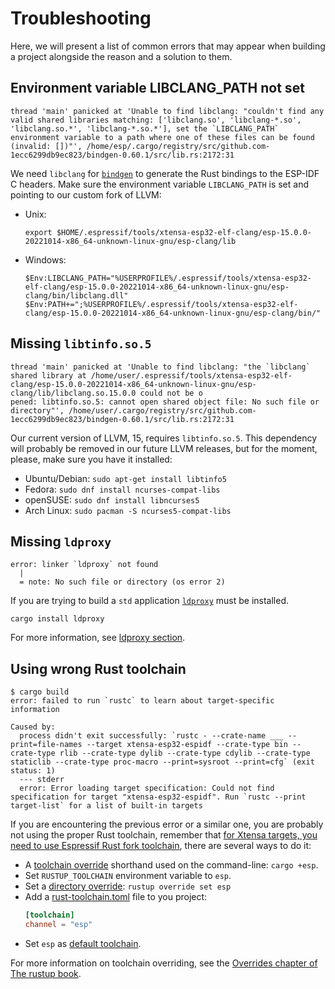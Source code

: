 # Troubleshooting

Here, we will present a list of common errors that may appear when building a project alongside the reason and a solution to them.

## Environment variable LIBCLANG_PATH not set
```
thread 'main' panicked at 'Unable to find libclang: "couldn't find any valid shared libraries matching: ['libclang.so', 'libclang-*.so', 'libclang.so.*', 'libclang-*.so.*'], set the `LIBCLANG_PATH` environment variable to a path where one of these files can be found (invalid: [])"', /home/esp/.cargo/registry/src/github.com-1ecc6299db9ec823/bindgen-0.60.1/src/lib.rs:2172:31
```
We need `libclang` for [`bindgen`] to generate the Rust bindings to the ESP-IDF C headers.
Make sure the environment variable `LIBCLANG_PATH` is set and pointing to our custom fork of LLVM:
- Unix:
  ```
  export $HOME/.espressif/tools/xtensa-esp32-elf-clang/esp-15.0.0-20221014-x86_64-unknown-linux-gnu/esp-clang/lib
  ```
- Windows:
  ```
  $Env:LIBCLANG_PATH="%USERPROFILE%/.espressif/tools/xtensa-esp32-elf-clang/esp-15.0.0-20221014-x86_64-unknown-linux-gnu/esp-clang/bin/libclang.dll"
  $Env:PATH+=";%USERPROFILE%/.espressif/tools/xtensa-esp32-elf-clang/esp-15.0.0-20221014-x86_64-unknown-linux-gnu/esp-clang/bin/"
  ```

[`bindgen`]: https://github.com/rust-lang/rust-bindgen
## Missing `libtinfo.so.5`
```
thread 'main' panicked at 'Unable to find libclang: "the `libclang` shared library at /home/user/.espressif/tools/xtensa-esp32-elf-clang/esp-15.0.0-20221014-x86_64-unknown-linux-gnu/esp-clang/lib/libclang.so.15.0.0 could not be o
pened: libtinfo.so.5: cannot open shared object file: No such file or directory"', /home/user/.cargo/registry/src/github.com-1ecc6299db9ec823/bindgen-0.60.1/src/lib.rs:2172:31
```
Our current version of LLVM, 15, requires `libtinfo.so.5`. This dependency will probably be removed in our future LLVM releases, but for the moment, please, make sure you have it installed:
- Ubuntu/Debian: `sudo apt-get install libtinfo5`
- Fedora: `sudo dnf install ncurses-compat-libs`
- openSUSE: `sudo dnf install libncurses5`
- Arch Linux: `sudo pacman -S ncurses5-compat-libs`


## Missing `ldproxy`
```
error: linker `ldproxy` not found
  |
  = note: No such file or directory (os error 2)
```

If you are trying to build a `std` application [`ldproxy`] must be installed.
```
cargo install ldproxy
```
For more information, see [ldproxy section].

[`ldproxy`]: https://github.com/esp-rs/embuild/tree/master/ldproxy
[ldproxy section]: installation.md#ldproxy


## Using wrong Rust toolchain
```
$ cargo build
error: failed to run `rustc` to learn about target-specific information

Caused by:
  process didn't exit successfully: `rustc - --crate-name ___ --print=file-names --target xtensa-esp32-espidf --crate-type bin --crate-type rlib --crate-type dylib --crate-type cdylib --crate-type staticlib --crate-type proc-macro --print=sysroot --print=cfg` (exit status: 1)
  --- stderr
  error: Error loading target specification: Could not find specification for target "xtensa-esp32-espidf". Run `rustc --print target-list` for a list of built-in targets
```

If you are encountering the previous error or a similar one, you are probably not using the proper Rust toolchain, remember that [for Xtensa targets, you need to use Espressif Rust fork toolchain], there are several ways to do it:
- A [toolchain override] shorthand used on the command-line: `cargo +esp`.
- Set `RUSTUP_TOOLCHAIN` environment variable to `esp`.
- Set a [directory override]: `rustup override set esp`
- Add a [rust-toolchain.toml] file to you project:
  ```toml
  [toolchain]
  channel = "esp"
  ```
- Set `esp` as [default toolchain].

For more information on toolchain overriding, see the [Overrides chapter of The rustup book].

[for Xtensa targets, you need to use Espressif Rust fork toolchain]: index.md#rust-in-xtensa-targets
[toolchain override]: https://rust-lang.github.io/rustup/overrides.html#toolchain-override-shorthand
[directory override]: https://rust-lang.github.io/rustup/overrides.html#directory-overrides
[rust-toolchain.toml]: ttps://rust-lang.github.io/rustup/overrides.html#the-toolchain-file
[default toolchain]: https://rust-lang.github.io/rustup/overrides.html#default-toolchain
[Overrides chapter of The rustup book]: https://rust-lang.github.io/rustup/overrides.html#overrides
